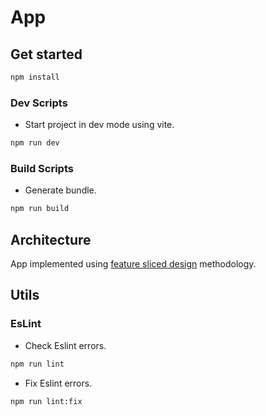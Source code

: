 # App

## Get started
```bash
npm install
```

### Dev Scripts
- Start project in dev mode using vite.
```bash
npm run dev
```

### Build Scripts
- Generate bundle.
```bash
npm run build
```

## Architecture

App implemented using [feature sliced design](https://feature-sliced.design/) methodology.

## Utils

### EsLint

- Check Eslint errors.
```bash
npm run lint
```

- Fix Eslint errors.
```bash
npm run lint:fix
```
